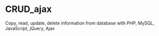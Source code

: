 # CRUD_ajax
Copy, read, update, delete information from database with PHP, MySQL, JavaScript, jQuery, Ajax
